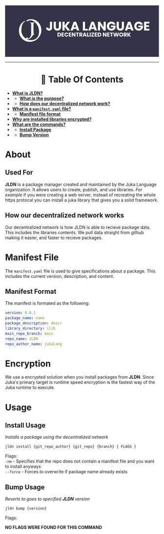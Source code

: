![BANNER(https://jukalang.com)](./docs/banner.png)
<hr>
<h1 align="center">📖 Table Of Contents</h1>

- [**What is JLDN?**](#about)
- - [**What is the purpose?**](#used-for)
- - [**How does our decentralized  network work?**](#how-our-decentralized-network-works)
- [**What is a `manifest.yaml` file?**](#manifest-file)
- - [**Manifest file format**](#manifest-format)
- [**Why are installed libraries encrypted?**](#encryption)
- [**What are the commands?**](#usage)
- - [**Install Package**](#install-usage)
- - [**Bump Version**](#bump-usage)
# About

## Used For
**JLDN** is a package manager created and maintained by the Juka Language organization. It allows users to create, publish, and use libraries. *For example* if you were creating a web server, instead of recreating the whole https protocal you can install a juka library that gives you a solid framework.

## How our decentralized  network works
Our decentralized network is how JLDN is able to recieve package data. This includes the libraries contents. We pull data straight from github making it easier, and faster to recieve packages. 

# Manifest File
The `manifest.yaml` file is used to give specifications about a package. This includes the current version, description, and content. 

## Manifest Format 
The manifest is formated as the following:
```yaml
version: 0.0.1
package_name: name
package_description: descr
library_directory: \lib
main_repo_branch: main
repo_name: JLDN
repo_author_name: jukaLang
```

# Encryption 
We use a encrypted solution when you install packages from **JLDN**. Since Juka's primary target is runtime speed encryption is the fastest way of the Juka runtime to execute.

# Usage
## Install Usage
*Installs a package using the decentralized network*
```bash
jldn install {git_repo_author} {git_repo} {branch} { FLAGS }
```

Flags:
<br>`-nm` - Specifies that the repo does not contain a manifest file and you want to install anyways 
<br>`--force` - Forces to overwrite if package name already exists 

## Bump Usage 
*Reverts to goes to specified **JLDN** version*
```bash
jldn bump {version}
```

Flags:

**NO FLAGS WERE FOUND FOR THIS COMMAND**